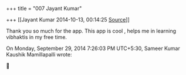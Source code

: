 +++
title = "007 Jayant Kumar"

+++
[[Jayant Kumar	2014-10-13, 00:14:25 [Source](https://groups.google.com/g/samskrita/c/NwcH8aSr9YM)]]



Thank you so much for the app. This app is cool , helps me in learning vibhaktis in my free time.

  
  
On Monday, September 29, 2014 7:26:03 PM UTC+5:30, Sameer Kumar Kaushik Mamillapalli wrote:



